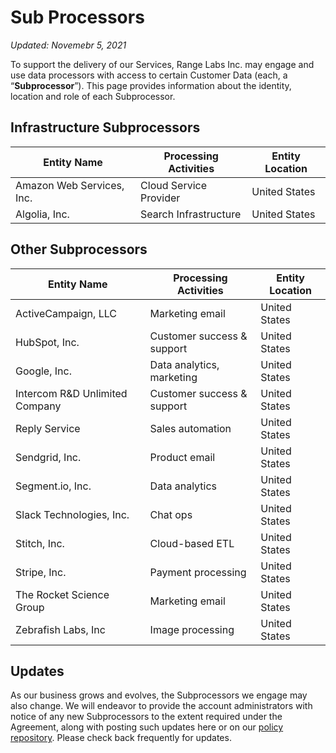 # Sub Processors

_Updated: Novemebr 5, 2021_

To support the delivery of our Services, Range Labs Inc. may engage and use data
processors with access to certain Customer Data (each, a “**Subprocessor**”).
This page provides information about the identity, location and role of each
Subprocessor.

## Infrastructure Subprocessors

| Entity Name               | Processing Activities  | Entity Location |
| ------------------------- | ---------------------- | --------------- |
| Amazon Web Services, Inc. | Cloud Service Provider | United States   |
| Algolia, Inc.             | Search Infrastructure  | United States   |

## Other Subprocessors

| Entity Name                    | Processing Activities      | Entity Location |
| ------------------------------ | -------------------------- | --------------- |
| ActiveCampaign, LLC            | Marketing email            | United States   |
| HubSpot, Inc.                  | Customer success & support | United States   |
| Google, Inc.                   | Data analytics, marketing  | United States   |
| Intercom R&D Unlimited Company | Customer success & support | United States   |
| Reply Service                  | Sales automation           | United States   |
| Sendgrid, Inc.                 | Product email              | United States   |
| Segment.io, Inc.               | Data analytics             | United States   |
| Slack Technologies, Inc.       | Chat ops                   | United States   |
| Stitch, Inc.                   | Cloud-based ETL            | United States   |
| Stripe, Inc.                   | Payment processing         | United States   |
| The Rocket Science Group       | Marketing email            | United States   |
| Zebrafish Labs, Inc            | Image processing           | United States   |

## Updates

As our business grows and evolves, the Subprocessors we engage may also change.
We will endeavor to provide the account administrators with notice of any new
Subprocessors to the extent required under the Agreement, along with posting
such updates here or on our [policy repository](https://github.com/range-labs/range-policy).
Please check back frequently for updates.
